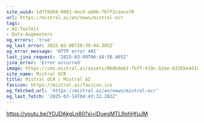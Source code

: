 ```yaml
---
site_uuid: 1d7f8db9-0901-4ec5-ab0b-767f2caace70
url: https://mistral.ai/en/news/mistral-ocr
tags:
- AI-Toolkit
- Data-Augmenters
og_errors: 'true'
og_last_error: 2025-03-08T20:39:44.305Z'
og_error_message: 'HTTP error 401'
last_jina_request: '2025-03-09T06:44:58.405Z'
jina_error: 'Error occurred'
image: https://cms.mistral.ai/assets/060bdeb1-fbff-419c-b2ae-b32b5e441864
site_name: Mistral OCR
title: Mistral OCR | Mistral AI
favicon: https://mistral.ai/favicon.ico
og_fetched_url: 'https://mistral.ai/en/news/mistral-ocr'
og_last_fetch: '2025-03-14T04:43:32.283Z'
---
```


https://youtu.be/YOJDAkgLn80?si=IDuegMTL9ohHfuJM
